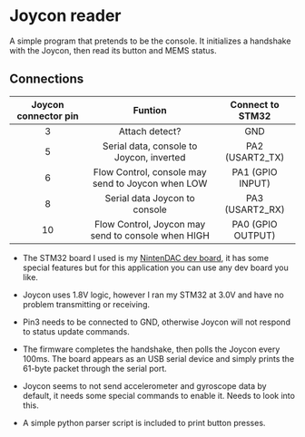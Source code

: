 # Joycon reader

A simple program that pretends to be the console. It initializes a handshake with the Joycon, then read its button and MEMS status.

## Connections

| Joycon connector pin |                       Funtion                      |  Connect to STM32 |
|:--------------------:|:--------------------------------------------------:|:-----------------:|
|           3          |                   Attach detect?                   |        GND        |
|           5          |      Serial data, console to Joycon, inverted      |  PA2 (USART2_TX)  |
|           6          |  Flow Control, console may send to Joycon when LOW |  PA1 (GPIO INPUT) |
|           8          |            Serial data Joycon to console           |  PA3 (USART2_RX)  |
|          10          | Flow Control, Joycon may send to console when HIGH | PA0 (GPIO OUTPUT) |

* The STM32 board I used is my [NintenDAC dev board](https://github.com/dekuNukem/NintenDAC), it has some special features but for this application you can use any dev board you like.

* Joycon uses 1.8V logic, however I ran my STM32 at 3.0V and have no problem transmitting or receiving.

* Pin3 needs to be connected to GND, otherwise Joycon will not respond to status update commands.

* The firmware completes the handshake, then polls the Joycon every 100ms. The board appears as an USB serial device and simply prints the 61-byte packet through the serial port.

* Joycon seems to not send accelerometer and gyroscope data by default, it needs some special commands to enable it. Needs to look into this.

* A simple python parser script is included to print button presses.